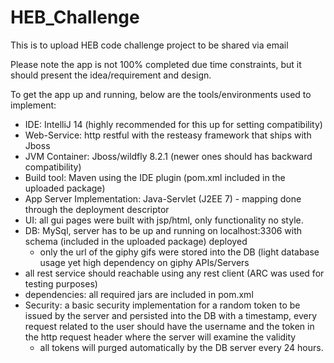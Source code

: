 # HEB_Challenge
This is to upload HEB code challenge project to be shared via email

Please note the app is not 100% completed due time constraints, but it should present the idea/requirement and design.

To get the app up and running, below are the tools/environments used to implement:

- IDE: IntelliJ 14 (highly recommended for this up for setting compatibility)
- Web-Service: http restful with the resteasy framework that ships with Jboss
- JVM Container: Jboss/wildfly 8.2.1 (newer ones should has backward compatibility)
- Build tool: Maven using the IDE plugin (pom.xml included in the uploaded package)
- App Server Implementation: Java-Servlet (J2EE 7) - mapping done through the deployment descriptor
- UI: all gui pages were built with jsp/html, only functionality no style.
- DB: MySql, server has to be up and running on localhost:3306 with schema (included in the uploaded package) deployed
	- only the url of the giphy gifs were stored into the DB (light database usage yet high dependency on giphy APIs/Servers
- all rest service should reachable using any rest client (ARC was used for testing purposes)
- dependencies: all required jars are included in pom.xml
- Security: a basic security implementation for a random token to be issued by the server and persisted into the DB with a timestamp, every request related to the user should have the username and the token in the http request header where the server will examine the validity
	- all tokens will purged automatically by the DB server every 24 hours.

